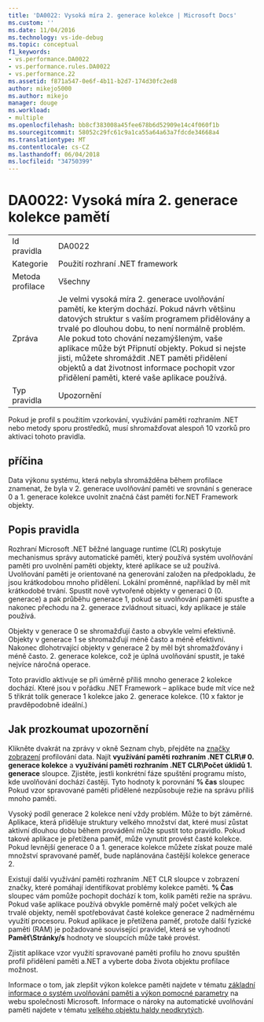 ```yaml
---
title: 'DA0022: Vysoká míra 2. generace kolekce | Microsoft Docs'
ms.custom: ''
ms.date: 11/04/2016
ms.technology: vs-ide-debug
ms.topic: conceptual
f1_keywords:
- vs.performance.DA0022
- vs.performance.rules.DA0022
- vs.performance.22
ms.assetid: f871a547-0e6f-4b11-b2d7-174d30fc2ed8
author: mikejo5000
ms.author: mikejo
manager: douge
ms.workload:
- multiple
ms.openlocfilehash: bb8cf383008a45fee678b6d52909e14c4f060f1b
ms.sourcegitcommit: 58052c29fc61c9a1ca55a64a63a7fdcde34668a4
ms.translationtype: MT
ms.contentlocale: cs-CZ
ms.lasthandoff: 06/04/2018
ms.locfileid: "34750399"
---
```

# <a name="da0022-high-rate-of-gen-2-garbage-collections"></a>DA0022: Vysoká míra 2. generace kolekce pamětí
|||  
|-|-|  
|Id pravidla|DA0022|  
|Kategorie|Použití rozhraní .NET framework|  
|Metoda profilace|Všechny|  
|Zpráva|Je velmi vysoká míra 2. generace uvolňování pamětí, ke kterým dochází. Pokud návrh většinu datových struktur s vaším programem přidělovány a trvalé po dlouhou dobu, to není normálně problém. Ale pokud toto chování nezamýšleným, vaše aplikace může být Připnutí objekty. Pokud si nejste jisti, můžete shromáždit .NET paměti přidělení objektů a dat životnost informace pochopit vzor přidělení paměti, které vaše aplikace používá.|  
|Typ pravidla|Upozornění|  
  
 Pokud je profil s použitím vzorkování, využívání paměti rozhraním .NET nebo metody sporu prostředků, musí shromažďovat alespoň 10 vzorků pro aktivaci tohoto pravidla.  
  
## <a name="cause"></a>příčina  
 Data výkonu systému, která nebyla shromážděna během profilace znamenat, že byla v 2. generace uvolňování paměti ve srovnání s generace 0 a 1. generace kolekce uvolnit značná část paměti for.NET Framework objekty.  
  
## <a name="rule-description"></a>Popis pravidla  
 Rozhraní Microsoft .NET běžné language runtime (CLR) poskytuje mechanismus správy automatické paměti, který používá systém uvolňování paměti pro uvolnění paměti objekty, které aplikace se už používá. Uvolňování paměti je orientované na generování založen na předpokladu, že jsou krátkodobou mnoho přidělení. Lokální proměnné, například by měl mít krátkodobé trvání. Spustit nově vytvořené objekty v generaci 0 (0. generace) a pak průběhu generace 1, pokud se uvolňování paměti spusťte a nakonec přechodu na 2. generace zvládnout situaci, kdy aplikace je stále používá.  
  
 Objekty v generace 0 se shromažďují často a obvykle velmi efektivně. Objekty v generace 1 se shromažďují méně často a méně efektivní. Nakonec dlohotrvající objekty v generace 2 by měl být shromažďovány i méně často. 2. generace kolekce, což je úplná uvolňování spustit, je také nejvíce náročná operace.  
  
 Toto pravidlo aktivuje se při úměrně příliš mnoho generace 2 kolekce dochází. Které jsou v pořádku .NET Framework – aplikace bude mít více než 5 třikrát tolik generace 1 kolekce jako 2. generace kolekce. (10 x faktor je pravděpodobně ideální.)  
  
## <a name="how-to-investigate-a-warning"></a>Jak prozkoumat upozornění  
 Klikněte dvakrát na zprávy v okně Seznam chyb, přejděte na [značky zobrazení](../profiling/marks-view.md) profilování data. Najít **využívání paměti rozhraním .NET CLR\\# 0. generace kolekce** a **využívání paměti rozhraním .NET CLR\\Počet úklidů 1. generace** sloupce. Zjistěte, jestli konkrétní fáze spuštění programu místo, kde uvolňování dochází častěji. Tyto hodnoty k porovnání **% čas** sloupec Pokud vzor spravované paměti přidělené nezpůsobuje režie na správu příliš mnoho paměti.  
  
 Vysoký podíl generace 2 kolekce není vždy problém. Může to být záměrné. Aplikace, která přiděluje struktury velkého množství dat, které musí zůstat aktivní dlouhou dobu během provádění může spustit toto pravidlo. Pokud takové aplikace je přetížena paměť, může vynutit provést časté kolekce. Pokud levnější generace 0 a 1. generace kolekce můžete získat pouze malé množství spravované paměť, bude naplánována častější kolekce generace 2.  
  
 Existují další využívání paměti rozhraním .NET CLR sloupce v zobrazení značky, které pomáhají identifikovat problémy kolekce paměti. **% Čas** sloupec vám pomůže pochopit dochází k tom, kolik paměti režie na správu. Pokud vaše aplikace používá obvykle poměrně malý počet velkých ale trvalé objekty, neměl spotřebovávat časté kolekce generace 2 nadměrnému využití procesoru. Pokud aplikace je přetížena paměť, protože další fyzické paměti (RAM) je požadované související pravidel, která se vyhodnotí **Paměť\Stránky/s** hodnoty ve sloupcích může také provést.  
  
 Zjistit aplikace vzor využití spravované paměti profilu ho znovu spuštěn profil přidělení paměti a.NET a vyberte doba života objektu profilace možnost.  
  
 Informace o tom, jak zlepšit výkon kolekce paměti najdete v tématu [základní informace o systém uvolňování paměti a výkon pomocné parametry](http://go.microsoft.com/fwlink/?LinkId=148226) na webu společnosti Microsoft. Informace o nároky na automatické uvolňování paměti najdete v tématu [velkého objektu haldy neodkrytých](http://go.microsoft.com/fwlink/?LinkId=177836).